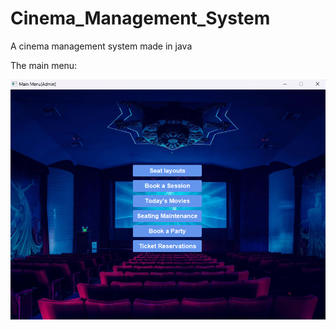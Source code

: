 # Cinema_Management_System
A cinema management system made in java

The main menu:

<img src="/output/menu.png" title="Menu" alt="Menu">

